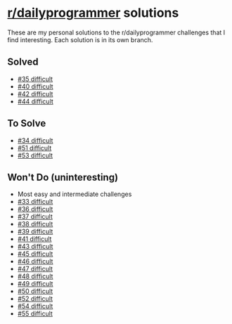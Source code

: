 # [r/dailyprogrammer](http://www.reddit.com/r/dailyprogrammer) solutions

These are my personal solutions to the r/dailyprogrammer challenges that
I find interesting. Each solution is in its own branch.

## Solved

 * [#35 difficult](http://redd.it/rr5rq)
 * [#40 difficult](http://redd.it/schnp)
 * [#42 difficult](http://redd.it/socdy)
 * [#44 difficult](http://redd.it/srp5q)

## To Solve

 * [#34 difficult](http://redd.it/rmmrq)
 * [#51 difficult](http://redd.it/ti5jn)
 * [#53 difficult](http://redd.it/tpxqh)

## Won't Do (uninteresting)

 * Most easy and intermediate challenges
 * [#33 difficult](http://redd.it/rl2g9)
 * [#36 difficult](http://redd.it/rujav)
 * [#37 difficult](http://redd.it/rzdjt)
 * [#38 difficult](http://redd.it/s2mxz)
 * [#39 difficult](http://redd.it/s6bab)
 * [#41 difficult](http://redd.it/shqs1)
 * [#43 difficult](http://redd.it/sq3r7)
 * [#45 difficult](http://redd.it/sv6xs)
 * [#46 difficult](http://redd.it/szz72)
 * [#47 difficult](http://redd.it/t33vo)
 * [#48 difficult](http://redd.it/t78li)
 * [#49 difficult](http://redd.it/tb2h7)
 * [#50 difficult](http://redd.it/teu8p)
 * [#52 difficult](http://redd.it/tmnfn)
 * [#54 difficult](http://redd.it/tux8s)
 * [#55 difficult](http://redd.it/txl9j)
